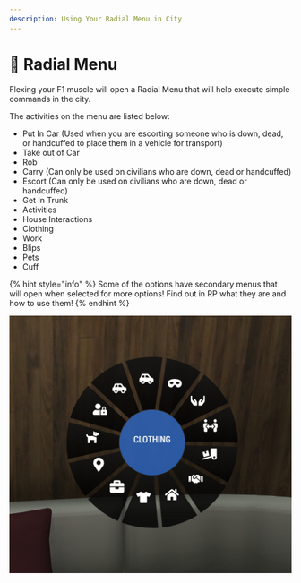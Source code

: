 ```yaml
---
description: Using Your Radial Menu in City
---
```


# 🔵 Radial Menu

Flexing your F1 muscle will open a Radial Menu that will help execute simple commands in the city.&#x20;

The activities on the menu are listed below:

* Put In Car (Used when you are escorting someone who is down, dead, or handcuffed to place them in a vehicle for transport)
* Take out of Car
* Rob
* Carry (Can only be used on civilians who are down, dead or handcuffed)
* Escort (Can only be used on civilians who are down, dead or handcuffed)
* Get In Trunk
* Activities
* House Interactions
* Clothing
* Work
* Blips
* Pets
* Cuff

{% hint style="info" %}
Some of the options have secondary menus that will open when selected for more options! Find out in RP what they are and how to use them!&#x20;
{% endhint %}

![](<../../.gitbook/assets/image (9).png>)

